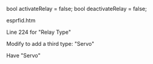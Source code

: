 bool activateRelay = false;
bool deactivateRelay = false;

esprfid.htm

Line 224 for "Relay Type"

Modify to add a third type: "Servo"

Have "Servo"